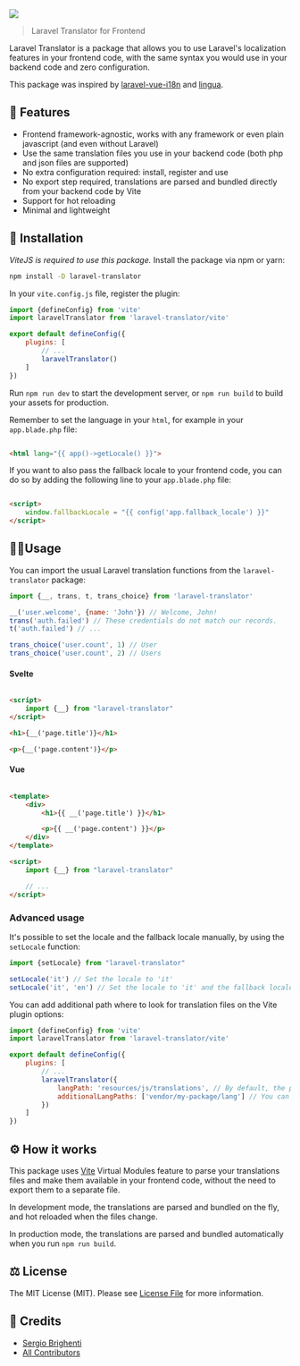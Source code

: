 <img src="https://banners.beyondco.de/Laravel%20Translator.png?theme=dark&packageManager=npm+install&packageName=-D+laravel-translator&pattern=wiggle&style=style_1&description=A+localization+bridge+for+your+frontend.&md=1&showWatermark=0&fontSize=100px&images=translate">

> Laravel Translator for Frontend

Laravel Translator is a package that allows you to use Laravel's localization features in your frontend code, with
the same syntax you would use in your backend code and zero configuration.

This package was inspired by [laravel-vue-i18n](https://github.com/xiCO2k/laravel-vue-i18n)
and [lingua](https://github.com/cyberwolf-studio/lingua).

## 🧩 Features

- Frontend framework-agnostic, works with any framework or even plain javascript (and even without Laravel)
- Use the same translation files you use in your backend code (both php and json files are supported)
- No extra configuration required: install, register and use
- No export step required, translations are parsed and bundled directly from your backend code by Vite
- Support for hot reloading
- Minimal and lightweight

## 🚀 Installation

*ViteJS is required to use this package.*
Install the package via npm or yarn:

```bash
npm install -D laravel-translator
```

In your `vite.config.js` file, register the plugin:

```js
import {defineConfig} from 'vite'
import laravelTranslator from 'laravel-translator/vite'

export default defineConfig({
    plugins: [
        // ...
        laravelTranslator()
    ]
})
```

Run `npm run dev` to start the development server, or `npm run build` to build your assets for production.

Remember to set the language in your `html`, for example in your `app.blade.php` file:

```html

<html lang="{{ app()->getLocale() }}">
```

If you want to also pass the fallback locale to your frontend code, you can do so by adding the following line to your
`app.blade.php` file:

```html

<script>
    window.fallbackLocale = "{{ config('app.fallback_locale') }}"
</script>
```

## 🧑‍💻Usage

You can import the usual Laravel translation functions from the `laravel-translator` package:

```js
import {__, trans, t, trans_choice} from 'laravel-translator'

__('user.welcome', {name: 'John'}) // Welcome, John!
trans('auth.failed') // These credentials do not match our records.
t('auth.failed') // ...

trans_choice('user.count', 1) // User
trans_choice('user.count', 2) // Users
```

#### Svelte

```html

<script>
    import {__} from "laravel-translator"
</script>

<h1>{__('page.title')}</h1>

<p>{__('page.content')}</p>
```

#### Vue

```html

<template>
    <div>
        <h1>{{ __('page.title') }}</h1>

        <p>{{ __('page.content') }}</p>
    </div>
</template>

<script>
    import {__} from "laravel-translator"

    // ...
</script>
```

### Advanced usage

It's possible to set the locale and the fallback locale manually, by using the `setLocale` function:

```js
import {setLocale} from "laravel-translator"

setLocale('it') // Set the locale to 'it'
setLocale('it', 'en') // Set the locale to 'it' and the fallback locale to 'en'
```

You can add additional path where to look for translation files on the Vite plugin options:

```js
import {defineConfig} from 'vite'
import laravelTranslator from 'laravel-translator/vite'

export default defineConfig({
    plugins: [
        // ...
        laravelTranslator({
            langPath: 'resources/js/translations', // By default, the package looks for translations in the 'lang' folder
            additionalLangPaths: ['vendor/my-package/lang'] // You can add additional paths where to look for translations
        })
    ]
})
```

## ⚙️ How it works

This package uses [Vite](https://vitejs.dev/) Virtual Modules feature to parse your translations files and make them
available in your frontend code, without the need to export them to a separate file.

In development mode, the translations are parsed and bundled on the fly, and hot reloaded when the files change.

In production mode, the translations are parsed and bundled automatically when you run `npm run build`.

## ⚖️ License

The MIT License (MIT). Please see [License File](LICENSE) for more information.

## 🏅 Credits

- [Sergio Brighenti](https://github.com/sergix44/)
- [All Contributors](https://github.com/sergix44/laravel-translator-js/contributors)